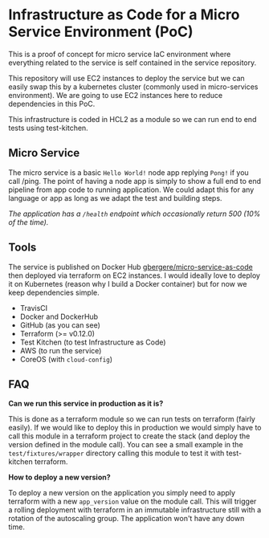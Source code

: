 # Infrastructure as Code for a Micro Service Environment (PoC)

This is a proof of concept for micro service IaC environment where everything
related to the service is self contained in the service repository.

This repository will use EC2 instances to deploy the service but we can easily
swap this by a kubernetes cluster (commonly used in micro-services environment).
We are going to use EC2 instances here to reduce dependencies in this PoC.

This infrastructure is coded in HCL2 as a module so we can run end to end tests
using test-kitchen.

## Micro Service

The micro service is a basic `Hello World!` node app replying `Pong!` if you call
/ping. The point of having a node app is simply to show a full end to end
pipeline from app code to running application. We could adapt this for any
language or app as long as we adapt the test and building steps.

_The application has a `/health` endpoint which occasionally return 500 (10% of
the time)._

## Tools

The service is published on Docker Hub
[gbergere/micro-service-as-code](https://hub.docker.com/r/gbergere/micro-service-as-code/tags/)
then deployed via terraform on EC2 instances. I would ideally love to deploy it 
on Kubernetes (reason why I build a Docker container) but for now we keep
dependencies simple.

* TravisCI
* Docker and DockerHub
* GitHub (as you can see)
* Terraform (>= v0.12.0)
* Test Kitchen (to test Infrastructure as Code)
* AWS (to run the service)
* CoreOS (with `cloud-config`)

## FAQ

**Can we run this service in production as it is?**

This is done as a terraform module so we can run tests on terraform (fairly
easily). If we would like to deploy this in production we would simply have to
call this module in a terraform project to create the stack (and deploy the
version defined in the module call).
You can see a small example in the `test/fixtures/wrapper` directory calling this
module to test it with test-kitchen terraform.

**How to deploy a new version?**

To deploy a new version on the application you simply need to apply terraform
with a new `app_version` value on the module call. This will trigger a rolling
deployment with terraform in an immutable infrastructure still with a rotation
of the autoscaling group. The application won't have any down time.
